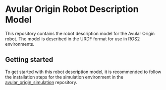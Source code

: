 # Avular Origin Robot Description Model

This repository contains the robot description model for the Avular Origin robot. The model is described in the URDF format for use in ROS2 environments.

## Getting started 

To get started with this robot description model, it is recommended to follow the installation steps for the simulation environment in the [avular_origin_simulation](https://github.com/avular-robotics/avular_origin_simulation) repository.

